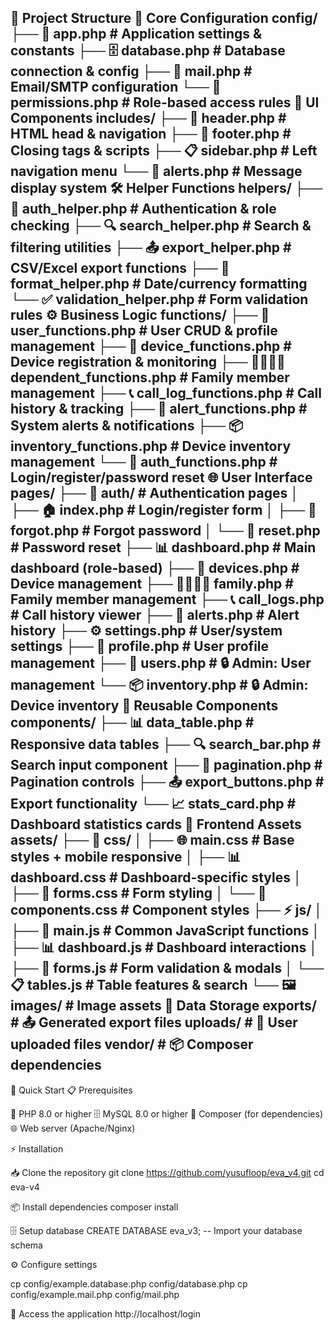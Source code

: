 


📁 Project Structure
🔧 Core Configuration
config/
├── 🚀 app.php              # Application settings & constants
├── 🗄️  database.php         # Database connection & config
├── 📧 mail.php             # Email/SMTP configuration
└── 🔐 permissions.php      # Role-based access rules
🎨 UI Components
includes/
├── 📄 header.php           # HTML head & navigation
├── 🦶 footer.php           # Closing tags & scripts
├── 📋 sidebar.php          # Left navigation menu
└── 🚨 alerts.php           # Message display system
🛠️ Helper Functions
helpers/
├── 🔐 auth_helper.php      # Authentication & role checking
├── 🔍 search_helper.php    # Search & filtering utilities
├── 📤 export_helper.php    # CSV/Excel export functions
├── 📅 format_helper.php    # Date/currency formatting
└── ✅ validation_helper.php # Form validation rules
⚙️ Business Logic
functions/
├── 👤 user_functions.php      # User CRUD & profile management
├── 📱 device_functions.php    # Device registration & monitoring
├── 👨‍👩‍👧‍👦 dependent_functions.php # Family member management
├── 📞 call_log_functions.php  # Call history & tracking
├── 🚨 alert_functions.php     # System alerts & notifications
├── 📦 inventory_functions.php # Device inventory management
└── 🔑 auth_functions.php      # Login/register/password reset
🌐 User Interface
pages/
├── 🔐 auth/                    # Authentication pages
│   ├── 🏠 index.php           # Login/register form
│   ├── 🔑 forgot.php          # Forgot password
│   └── 🔄 reset.php           # Password reset
├── 📊 dashboard.php           # Main dashboard (role-based)
├── 📱 devices.php             # Device management
├── 👨‍👩‍👧‍👦 family.php              # Family member management
├── 📞 call_logs.php           # Call history viewer
├── 🚨 alerts.php              # Alert history
├── ⚙️ settings.php            # User/system settings
├── 👤 profile.php             # User profile management
├── 👥 users.php               # 🔒 Admin: User management
└── 📦 inventory.php           # 🔒 Admin: Device inventory
🧩 Reusable Components
components/
├── 📊 data_table.php          # Responsive data tables
├── 🔍 search_bar.php          # Search input component
├── 📄 pagination.php          # Pagination controls
├── 📤 export_buttons.php      # Export functionality
└── 📈 stats_card.php          # Dashboard statistics cards
🎨 Frontend Assets
assets/
├── 🎨 css/
│   ├── 🌐 main.css            # Base styles + mobile responsive
│   ├── 📊 dashboard.css       # Dashboard-specific styles
│   ├── 📝 forms.css           # Form styling
│   └── 🧩 components.css      # Component styles
├── ⚡ js/
│   ├── 🔧 main.js             # Common JavaScript functions
│   ├── 📊 dashboard.js        # Dashboard interactions
│   ├── 📝 forms.js            # Form validation & modals
│   └── 📋 tables.js           # Table features & search
└── 🖼️ images/                 # Image assets
📂 Data Storage
exports/                       # 📤 Generated export files
uploads/                       # 📁 User uploaded files
vendor/                        # 📦 Composer dependencies
---------------------------------------------------------------------------------------------------------------------------------------------------------------------------------------------

🚀 Quick Start
📋 Prerequisites

🐘 PHP 8.0 or higher
🗄️ MySQL 8.0 or higher
🎼 Composer (for dependencies)
🌐 Web server (Apache/Nginx)

⚡ Installation

📥 Clone the repository
git clone https://github.com/yusufloop/eva_v4.git
cd eva-v4

📦 Install dependencies
composer install

🗄️ Setup database
CREATE DATABASE eva_v3;
-- Import your database schema

⚙️ Configure settings


cp config/example.database.php config/database.php
cp config/example.mail.php config/mail.php


🎯 Access the application
http://localhost/login

